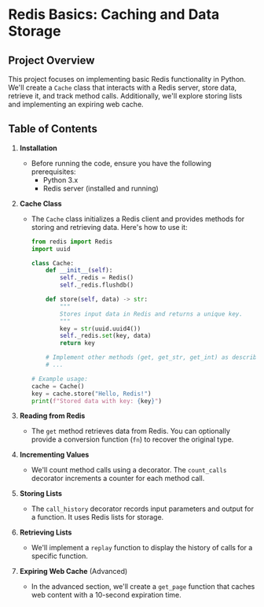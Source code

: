 # Redis Basics: Caching and Data Storage

## Project Overview

This project focuses on implementing basic Redis functionality in Python. We'll create a `Cache` class that interacts with a Redis server, store data, retrieve it, and track method calls. Additionally, we'll explore storing lists and implementing an expiring web cache.

## Table of Contents

1. **Installation**
   - Before running the code, ensure you have the following prerequisites:
     - Python 3.x
     - Redis server (installed and running)

2. **Cache Class**
   - The `Cache` class initializes a Redis client and provides methods for storing and retrieving data. Here's how to use it:
     ```python
     from redis import Redis
     import uuid

     class Cache:
         def __init__(self):
             self._redis = Redis()
             self._redis.flushdb()

         def store(self, data) -> str:
             """
             Stores input data in Redis and returns a unique key.
             """
             key = str(uuid.uuid4())
             self._redis.set(key, data)
             return key

         # Implement other methods (get, get_str, get_int) as described in the prompt.
         # ...

     # Example usage:
     cache = Cache()
     key = cache.store("Hello, Redis!")
     print(f"Stored data with key: {key}")
     ```

3. **Reading from Redis**
   - The `get` method retrieves data from Redis. You can optionally provide a conversion function (`fn`) to recover the original type.

4. **Incrementing Values**
   - We'll count method calls using a decorator. The `count_calls` decorator increments a counter for each method call.

5. **Storing Lists**
   - The `call_history` decorator records input parameters and output for a function. It uses Redis lists for storage.

6. **Retrieving Lists**
   - We'll implement a `replay` function to display the history of calls for a specific function.

7. **Expiring Web Cache** (Advanced)
   - In the advanced section, we'll create a `get_page` function that caches web content with a 10-second expiration time.

